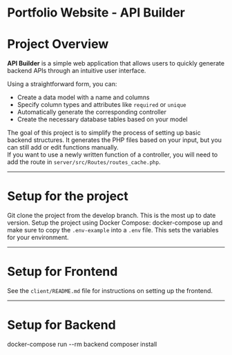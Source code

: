 # Portfolio Website - API Builder

# Project Overview

**API Builder** is a simple web application that allows users to quickly generate backend APIs through an intuitive user interface.

Using a straightforward form, you can:
- Create a data model with a name and columns
- Specify column types and attributes like `required` or `unique`
- Automatically generate the corresponding controller
- Create the necessary database tables based on your model

The goal of this project is to simplify the process of setting up basic backend structures. It generates the PHP files based on your input, but you can still add or edit functions manually.  
If you want to use a newly written function of a controller, you will need to add the route in `server/src/Routes/routes_cache.php`.

---

# Setup for the project

Git clone the project from the develop branch. This is the most up to date version.
Setup the project using Docker Compose: docker-compose up and make sure to copy the `.env-example` into a `.env` file. This sets the variables for your environment.

---

# Setup for Frontend

See the `client/README.md` file for instructions on setting up the frontend.

---

# Setup for Backend

docker-compose run --rm backend composer install
